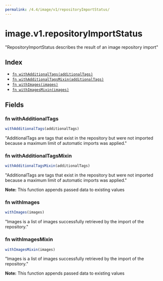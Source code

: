 ```yaml
---
permalink: /4.4/image/v1/repositoryImportStatus/
---
```


# image.v1.repositoryImportStatus

"RepositoryImportStatus describes the result of an image repository import"

## Index

* [`fn withAdditionalTags(additionalTags)`](#fn-withadditionaltags)
* [`fn withAdditionalTagsMixin(additionalTags)`](#fn-withadditionaltagsmixin)
* [`fn withImages(images)`](#fn-withimages)
* [`fn withImagesMixin(images)`](#fn-withimagesmixin)

## Fields

### fn withAdditionalTags

```ts
withAdditionalTags(additionalTags)
```

"AdditionalTags are tags that exist in the repository but were not imported because a maximum limit of automatic imports was applied."

### fn withAdditionalTagsMixin

```ts
withAdditionalTagsMixin(additionalTags)
```

"AdditionalTags are tags that exist in the repository but were not imported because a maximum limit of automatic imports was applied."

**Note:** This function appends passed data to existing values

### fn withImages

```ts
withImages(images)
```

"Images is a list of images successfully retrieved by the import of the repository."

### fn withImagesMixin

```ts
withImagesMixin(images)
```

"Images is a list of images successfully retrieved by the import of the repository."

**Note:** This function appends passed data to existing values